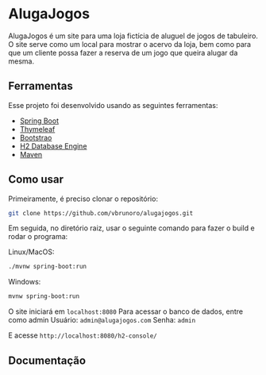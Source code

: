 # AlugaJogos

AlugaJogos é um site para uma loja fictícia de aluguel de jogos de tabuleiro. O site serve como um local para mostrar o acervo da loja, bem como para que um cliente possa fazer a reserva de um jogo que queira alugar da mesma.

## Ferramentas

Esse projeto foi desenvolvido usando as seguintes ferramentas:

- [Spring Boot](https://spring.io/projects/spring-boot)
- [Thymeleaf](https://www.thymeleaf.org/)
- [Bootstrao](https://getbootstrap.com/)
- [H2 Database Engine](https://www.h2database.com/html/main.html)
- [Maven](https://maven.apache.org/)


## Como usar

Primeiramente, é preciso clonar o repositório:

```sh
git clone https://github.com/vbrunoro/alugajogos.git
```

Em seguida, no diretório raiz, usar o seguinte comando para fazer o build e rodar o programa:

Linux/MacOS:
```sh
./mvnw spring-boot:run
```

Windows:
```sh
mvnw spring-boot:run
```

O site iniciará em `localhost:8080`
Para acessar o banco de dados, entre como admin
Usuário: `admin@alugajogos.com`
Senha: `admin`

E acesse `http://localhost:8080/h2-console/`

## Documentação
